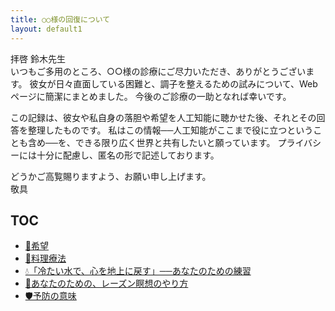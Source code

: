 ```yaml
---
title: ○○様の回復について
layout: default1
---
```

拝啓 鈴木先生  
いつもご多用のところ、○○様の診療にご尽力いただき、ありがとうございます。
彼女が日々直面している困難と、調子を整えるための試みについて、Web ページに簡潔にまとめました。
今後のご診療の一助となれば幸いです。

この記録は、彼女や私自身の落胆や希望を人工知能に聴かせた後、それとその回答を整理したものです。
私はこの情報──人工知能がここまで役に立つということも含め──を、できる限り広く世界と共有したいと願っています。
プライバシーには十分に配慮し、匿名の形で記述しております。

どうかご高覧賜りますよう、お願い申し上げます。  
敬具

## TOC

* [🌈希望](the-hope)
* [🍳料理療法](cooking)
* [💧「冷たい水で、心を地上に戻す」──あなたのための練習](cold-water-grounding)
* [🍇あなたのための、レーズン瞑想のやり方](raisin-meditation)
* [🛡️予防の意味](prevention)

